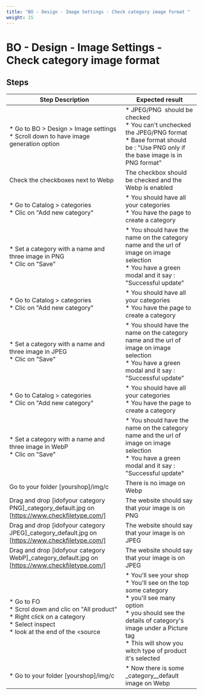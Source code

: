```yaml
---
title: "BO - Design - Image Settings - Check category image format "
weight: 15
---
```


# BO - Design - Image Settings - Check category image format 
## Steps
| Step Description | Expected result |
| ----- | ----- |
| * Go to BO > Design > Image settings<br> * Scroll down to have image generation option | * JPEG/PNG  should be checked <br> * You can't unchecked the JPEG/PNG format<br> * Base format should be : "Use PNG only if the base image is in PNG format" |
| Check the checkboxes next to Webp | The checkbox should be checked and the Webp is enabled |
| * Go to Catalog > categories <br> * Clic on "Add new category" | * You should have all your categories <br> * You have the page to create a category |
| * Set a category with a name and three image in PNG <br> * Clic on "Save" | * You should have the name on the category name and the url of image on image selection <br> * You have a green modal and it say : "Successful update" |
| * Go to Catalog > categories <br> * Clic on "Add new category" | * You should have all your categories <br> * You have the page to create a category |
| * Set a category with a name and three image in JPEG <br> * Clic on "Save" | * You should have the name on the category name and the url of image on image selection <br> * You have a green modal and it say : "Successful update" |
| * Go to Catalog > categories <br> * Clic on "Add new category" | * You should have all your categories <br> * You have the page to create a category |
| * Set a category with a name and three image in WebP <br> * Clic on "Save" | * You should have the name on the category name and the url of image on image selection <br> * You have a green modal and it say : "Successful update" |
| Go to your folder [yourshop]/img/c | There is no image on Webp |
| Drag and drop [idofyour category PNG]_category_default.jpg on [https://www.checkfiletype.com/] | The website should say that your image is on PNG |
| Drag and drop [idofyour category JPEG]_category_default.jpg on [https://www.checkfiletype.com/] | The website should say that your image is on JPEG |
| Drag and drop [idofyour category WebP]_category_default.jpg on [https://www.checkfiletype.com/] | The website should say that your image is on JPEG |
| * Go to FO <br> * Scrol down and clic on "All product"<br> * Right click on a category <br> * Select inspect<br> * look at the end of the <source | * You'll see your shop<br> * You'll see on the top some category<br> * you'll see many option <br> * you should see the details of category's image under a Picture tag<br> * This will show you witch type of product it's selected |
| * Go to your folder [yourshop]/img/c | * Now there is some _category__default image on Webp |
